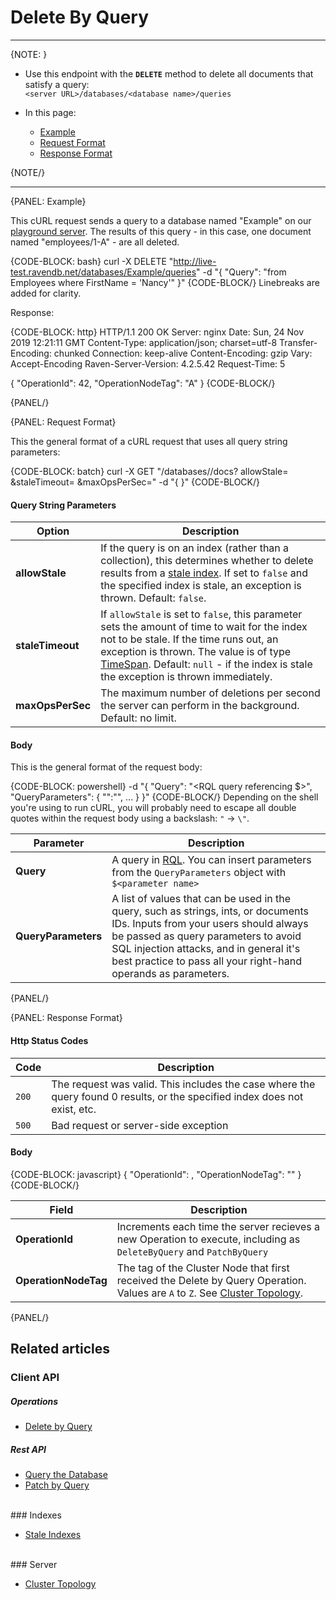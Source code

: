 ﻿# Delete By Query

---

{NOTE: }

* Use this endpoint with the **`DELETE`** method to delete all documents that satisfy a query:  
`<server URL>/databases/<database name>/queries`  

* In this page:  
  * [Example](../../../client-api/rest-api/queries/delete-by-query#example)  
  * [Request Format](../../../client-api/rest-api/queries/delete-by-query#request-format)  
  * [Response Format](../../../client-api/rest-api/queries/delete-by-query#response-format)  

{NOTE/}

---

{PANEL: Example}

This cURL request sends a query to a database named "Example" on our [playground server](http://live-test.ravendb.net). The 
results of this query - in this case, one document named "employees/1-A" - are all deleted.  

{CODE-BLOCK: bash}
curl -X DELETE "http://live-test.ravendb.net/databases/Example/queries"
-d "{ \"Query\": \"from Employees where FirstName = 'Nancy'\" }"
{CODE-BLOCK/}
Linebreaks are added for clarity.  

Response:  

{CODE-BLOCK: http}
HTTP/1.1 200 OK
Server: nginx
Date: Sun, 24 Nov 2019 12:21:11 GMT
Content-Type: application/json; charset=utf-8
Transfer-Encoding: chunked
Connection: keep-alive
Content-Encoding: gzip
Vary: Accept-Encoding
Raven-Server-Version: 4.2.5.42
Request-Time: 5

{
    "OperationId": 42,
    "OperationNodeTag": "A"
}
{CODE-BLOCK/}

{PANEL/}

{PANEL: Request Format}

This the general format of a cURL request that uses all query string parameters:

{CODE-BLOCK: batch}
curl -X GET "<server URL>/databases/<database name>/docs?
            allowStale=<boolean>
            &staleTimeout=<TimeSpan>
            &maxOpsPerSec=<integer>"
-d "{ }"
{CODE-BLOCK/}

#### Query String Parameters

| Option | Description |
| - | - |
| **allowStale** | If the query is on an index (rather than a collection), this determines whether to delete results from a [stale index](../../../indexes/stale-indexes). If set to `false` and the specified index is stale, an exception is thrown. Default: `false`. |
| **staleTimeout** | If `allowStale` is set to `false`, this parameter sets the amount of time to wait for the index not to be stale. If the time runs out, an exception is thrown. The value is of type [TimeSpan](https://docs.microsoft.com/en-us/dotnet/api/system.timespan). Default: `null` - if the index is stale the exception is thrown immediately. |
| **maxOpsPerSec** | The maximum number of deletions per second the server can perform in the background. Default: no limit. |

#### Body

This is the general format of the request body:

{CODE-BLOCK: powershell}
-d "{
    \"Query\": \"<RQL query referencing $<name>>\",
    \"QueryParameters\": {
        \"<name>\":\"<parameter>\",
        ...
    }
}"
{CODE-BLOCK/}
Depending on the shell you're using to run cURL, you will probably need to escape all 
double quotes within the request body using a backslash: `"` -> `\"`.  

| Parameter | Description |
| - | - |
| **Query** | A query in [RQL](../../../indexes/querying/what-is-rql). You can insert parameters from the `QueryParameters` object with `$<parameter name>` |
| **QueryParameters** | A list of values that can be used in the query, such as strings, ints, or documents IDs. Inputs from your users should always be passed as query parameters to avoid SQL injection attacks, and in general it's best practice to pass all your right-hand operands as parameters. |
{PANEL/}

{PANEL: Response Format}

#### Http Status Codes

| Code | Description |
| - | - |
| `200` | The request was valid. This includes the case where the query found 0 results, or the specified index does not exist, etc. |
| `500` | Bad request or server-side exception |

#### Body

{CODE-BLOCK: javascript}
{
    "OperationId": <int>,
    "OperationNodeTag": "<cluster node tag>"
}
{CODE-BLOCK/}

| Field | Description |
| - | - |
| **OperationId** | Increments each time the server recieves a new Operation to execute, including as `DeleteByQuery` and `PatchByQuery` |
| **OperationNodeTag** | The tag of the Cluster Node that first received the Delete by Query Operation. Values are `A` to `Z`. See [Cluster Topology](../../../server/clustering/rachis/cluster-topology). |
{PANEL/}

## Related articles  

### Client API  

##### Operations  

- [Delete by Query](../../../client-api/operations/delete-by-query)  

##### Rest API  

- [Query the Database](../../../client-api/rest-api/queries/query-the-database)  
- [Patch by Query](../../../client-api/rest-api/queries/patch-by-query)  
<br/>
### Indexes  

- [Stale Indexes](../../../indexes/stale-indexes)  
<br/>
### Server  

- [Cluster Topology](../../../server/clustering/rachis/cluster-topology)  
